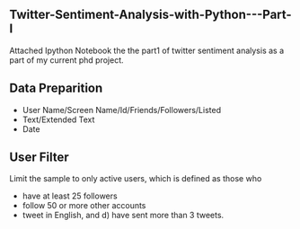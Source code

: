 ## Twitter-Sentiment-Analysis-with-Python---Part-I

Attached Ipython Notebook the the part1 of twitter sentiment analysis as a part of my current phd project. 

## Data Preparition 
- User Name/Screen Name/Id/Friends/Followers/Listed
- Text/Extended Text
- Date

## User Filter
Limit the sample to only active users, which is defined as those who 
- have at least 25 followers
- follow 50 or more other accounts
- tweet in English, and d) have sent more than 3 tweets.


